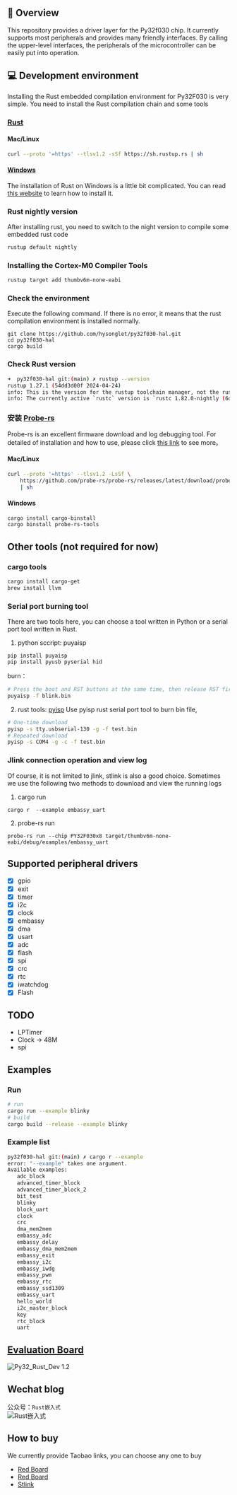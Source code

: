 
## 💁 Overview
This repository provides a driver layer for the Py32f030 chip. It currently supports most peripherals and provides many friendly interfaces. By calling the upper-level interfaces, the peripherals of the microcontroller can be easily put into operation.

## 💻 Development environment
Installing the Rust embedded compilation environment for Py32F030 is very simple. You need to install the Rust compilation chain and some tools
### [Rust](https://www.rust-lang.org/tools/install)
#### Mac/Linux
```bash
curl --proto '=https' --tlsv1.2 -sSf https://sh.rustup.rs | sh
```
#### [Windows](https://static.rust-lang.org/rustup/dist/i686-pc-windows-gnu/rustup-init.exe)
The installation of Rust on Windows is a little bit complicated. You can read [this website](https://forge.rust-lang.org/infra/other-installation-methods.html) to learn how to install it.

### Rust nightly version
After installing rust, you need to switch to the night version to compile some embedded rust code
```bash
rustup default nightly
```
### Installing the Cortex-M0 Compiler Tools
```bash
rustup target add thumbv6m-none-eabi
```

### Check the environment
Execute the following command. If there is no error, it means that the rust compilation environment is installed normally.
```
git clone https://github.com/hysonglet/py32f030-hal.git
cd py32f030-hal
cargo build
```

### Check Rust version
```bash
➜  py32f030-hal git:(main) ✗ rustup --version
rustup 1.27.1 (54dd3d00f 2024-04-24)
info: This is the version for the rustup toolchain manager, not the rustc compiler.
info: The currently active `rustc` version is `rustc 1.82.0-nightly (6de928dce 2024-08-18)`
```

### 安装 [Probe-rs](https://probe.rs/docs/getting-started/installation/#homebrew)
Probe-rs is an excellent firmware download and log debugging tool. For detailed of installation and how to use, please click [this link](https://probe.rs/docs/getting-started/installation/#using-install-scripts) to see more。
#### Mac/Linux
```bash
curl --proto '=https' --tlsv1.2 -LsSf \
    https://github.com/probe-rs/probe-rs/releases/latest/download/probe-rs-tools-installer.sh \
    | sh
```
#### Windows
```bash
cargo install cargo-binstall
cargo binstall probe-rs-tools
```

## Other tools (not required for now)
### cargo tools
```bash
cargo install cargo-get
brew install llvm
```

### Serial port burning tool
There are two tools here, you can choose a tool written in Python or a serial port tool written in Rust.
1. python sccript: puyaisp
```
pip install puyaisp
pip install pyusb pyserial hid
```
burn：
```bash
# Press the boot and RST buttons at the same time, then release RST first, then release Boot, and then execute the following command
puyaisp -f blink.bin
```
2. rust tools: [pyisp](https://github.com/hysonglet/pyisp.git)
Use pyisp rust serial port tool to burn bin file, 
``` bash
# One-time download
pyisp -s tty.usbserial-130 -g -f test.bin
# Repeated download
pyisp -s COM4 -g -c -f test.bin
```


### Jlink connection operation and view log
Of course, it is not limited to jlink, stlink is also a good choice. Sometimes we use the following two methods to download and view the running logs
1. cargo run
```
cargo r  --example embassy_uart
```
2. probe-rs run
```
probe-rs run --chip PY32F030x8 target/thumbv6m-none-eabi/debug/examples/embassy_uart
```

## Supported peripheral drivers

- [x] gpio
- [x] exit
- [x] timer
- [x] i2c
- [x] clock
- [x] embassy
- [x] dma
- [x] usart
- [x] adc
- [x] flash
- [x] spi
- [x] crc
- [x] rtc
- [x] iwatchdog
- [x] Flash

## TODO
- LPTimer
- Clock -> 48M
- spi

## Examples

### Run
```bash
# run
cargo run --example blinky
# build
cargo build --release --example blinky
```

### Example list
```bash
py32f030-hal git:(main) ✗ cargo r --example
error: "--example" takes one argument.
Available examples:
   adc_block
   advanced_timer_block
   advanced_timer_block_2
   bit_test
   blinky
   block_uart
   clock
   crc
   dma_mem2mem
   embassy_adc
   embassy_delay
   embassy_dma_mem2mem
   embassy_exit
   embassy_i2c
   embassy_iwdg
   embassy_pwm
   embassy_rtc
   embassy_ssd1309
   embassy_uart
   hello_world
   i2c_master_block
   key
   rtc_block
   uart
```

## [Evaluation Board](https://github.com/hysonglet/Py32F030_CrabBoard_Hardware)
<img src="https://s.imgkb.xyz/i/abcdocker/2025/01/01/67752f84dc98a.png" alt="Py32_Rust_Dev 1.2" title="Py32_Rust_Dev 1.2" />

## Wechat blog
公众号：`Rust嵌入式`
<img src="https://s.imgkb.xyz/i/abcdocker/2024/07/20/669bac54b9156.jpg" alt="Rust嵌入式" style="display: block; margin: 0 auto;">

## How to buy
We currently provide Taobao links, you can choose any one to buy
- [Red Board](https://item.taobao.com/item.htm?abbucket=3&id=870372823551&ns=1&pisk=g_4ZEUV7dq2BYJFzdz02YPC73Jgt-qW57rMjiSVm1ADiCScmuJ2f6ANcB-zqKSE16m69gCUUUET1BGFDuqgcFT_5P5EtkqXSqW-3hdhSwfbjsmvnWjiOd69CP5FtHCJcNkbW38cpMIxmn-0nxjcoof0mmWfEGbLmoAmDKHcoKqD0nmYntblJsEDDopfE6bHDSFmDtDcmahcgnqfE-bHnnqmm6bN46UkZjsltBejv0vmZE5DezWUEsrKT_v7cuyP-2YYSLEY08fVISNCBSak3fo4s-PXHh2V8ARcEzZRqTuPnSfyAyF3gZWqmbrSXwxEUtuiUvC1tTPPzuboC8pcr4y4sWkWyPYqLiro36T--OoV75oy1pED_4W2EVy9BP24aQPmErgRXHX4VLrEwnnoi9Xk5T6kW_3HU4z6G5nKxY2GEF_5eDnniDXk5TCxvDDlsTY1__&priceTId=2147847117405862249073402ec550&spm=a21n57.1.hoverItem.2&utparam=%7B%22aplus_abtest%22%3A%22869e3ae3cd2e9d2f08a139771bd78df4%22%7D&xxc=taobaoSearch&skuId=5702998681883)
- [Red Board](https://item.taobao.com/item.htm?abbucket=3&id=873483284901&ns=1&pisk=gQSoE2iF-IGsgeEgVjt7WM_HxuaYe3tBP6np9HdUuIRj2eRLP6Yh9sTF23BRiB5OtpIRvMbjxO6C28tLF36WAHPT6lBhFTtQMED4mMxV3L9zv4oE43t2zxwYDlEOFtDJURB4XgCN0Cvo8D5ezER2CIJyTBoznEJ9LHoy80uqgIO2TH8eUKu2QLmEYDoznxJwdDleaek23LpeUH-FTtyDdIJEOWnk1g7P0S7J9OWpz8svEUANUQWReikJy46WiflGmOGksTuIYDSDEUSC7qQCPH7PesYOr5mkAT71Od5ra7vcqOjh7srxqHXV7MxV0SkvaN6cx3Izpu-Vq_jyo6kQHISHI9YOkJuMMwWfmEjuWv9f29SWWhrsaBQAIMvhAWZcsT5l7FSrZgWSuV5aQD94piuIRUJXnCCPHBlGLZOyb-2mWkLyhdAYn-0QcUJXn6w0nV39zK9-s&priceTId=2147847117405862249073402ec550&skuId=5873994718463&spm=a21n57.1.hoverItem.34&utparam=%7B%22aplus_abtest%22%3A%22ff785536f5ab6bb6f59d61effd2b2e31%22%7D&xxc=taobaoSearch)
- [Stlink](https://item.taobao.com/item.htm?abbucket=3&id=870372823551&ns=1&pisk=gV8teqfMiXFtjPk-QFo3o97RRAlHhDAZIdR7otXgcpppG94m_NmVkKBp3OjG5O4AkIp2nKdq_s6XhKBDjD0k_C7VlYjxr4Aw22ctpdC1G6GfG_zjtGw91NP1lYDokkVCbAbXIvN6j2ZCa911GO6j9w1Vw1_fc1OI9s10Coa6hXdCLsq_lsasR61P1R_blPOCd_10hs611y_CLs_fhK_j9MGCDA63G6UvVwfF2CyxYzzyJ1IOHrXLkg8TrMBWV9aj-j5GXlA1praXRHf84RW-JJ6HGQ-fvE338ZRH2KKXdjafHH1Je_viRPQXApLRVBk87OKBQEQG4qFA93dBBFJjHlpvdQ-P5FM4SO-XOE6H5j4AF3APJ68mLP6vAnTGbZysB6L9wEKA4B8kyHJQETC0fXhL0oS1TR1XiKTZgwId9TcsWorVc_5dEXnY0oS6s6Bo1XE40MPC.&priceTId=2147847117405862249073402ec550&skuId=5716683933293&spm=a21n57.1.hoverItem.2&utparam=%7B%22aplus_abtest%22%3A%22869e3ae3cd2e9d2f08a139771bd78df4%22%7D&xxc=taobaoSearch)
